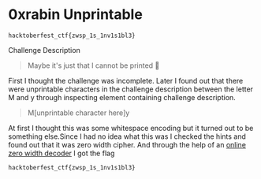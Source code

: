 # 0xrabin Unprintable

```hacktoberfest_ctf{zwsp_1s_1nv1s1bl3}```

Challenge Description

>Maybe it's just that I cannot be printed 🙁

First I thought the challenge was incomplete. Later I found out that there were unprintable characters in the challenge description between the letter M and y through inspecting element containing challenge description.
>M[unprintable character here]y

At first I thought this was some whitespace encoding but it turned out to be something else.Since I had no idea what this was I checked the hints and found out that it was zero width cipher.
And through the help of an [online zero width decoder](https://offdev.net/demos/zwsp-steg-js) I got the flag

```hacktoberfest_ctf{zwsp_1s_1nv1s1bl3}```


